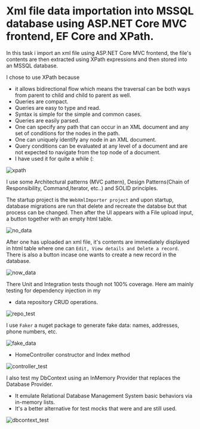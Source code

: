 # Xml file data importation into MSSQL database using ASP.NET Core MVC frontend, EF Core and XPath.

In this task i import an xml file using ASP.NET Core MVC frontend, the file's contents are then extracted using XPath expressions and then stored into an MSSQL database.

I chose to use XPath because 
- it allows bidirectional flow which means the traversal can be both ways from parent to child and child to parent as well.
- Queries are compact.
- Queries are easy to type and read.
- Syntax is simple for the simple and common cases.
- Queries are easily parsed.
- One can specify any path that can occur in an XML document and any set of conditions for the nodes in the path.
- One can uniquely identify any node in an XML document.
- Query conditions can be evaluated at any level of a document and are not expected to navigate from the top node of a document.
- I have used it for quite a while (:

![xpath](https://user-images.githubusercontent.com/129853285/229895335-6a231f56-80c2-4549-8e1d-313af0611881.png)

I use some Architectural patterns (MVC pattern), Design Patterns(Chain of Responsibility, Command,Iterator, etc..) and SOLID principles.

The startup project is the `WebXmlImporter project` and upon startup, database migrations are run that delete and recreate the databse but that process can be changed.
Then after the UI appears with a File upload input, a button together with an empty html table.

![no_data](https://user-images.githubusercontent.com/129853285/229884351-eb32ad1b-8d5b-4549-b765-032d4b089ce6.png)


After one has uploaded an xml file, it's contents are immediately displayed in html table where one can `Edit, View details and Delete a record`. There is also a button incase one wants to create a new record in the database.

![now_data](https://user-images.githubusercontent.com/129853285/229885154-81981cbc-93eb-4a66-b6d4-293256e21a99.png)

There Unit and Integration tests though not 100% coverage. Here am mainly testing for dependency injection in my 
- data repository CRUD operations.

![repo_test](https://user-images.githubusercontent.com/129853285/229888037-d4c594e8-83e9-4342-bae0-7d401448abb9.png)

I use `Faker` a nuget package to  generate fake data: names, addresses, phone numbers, etc.

![fake_data](https://user-images.githubusercontent.com/129853285/229889753-e54781ce-b75e-4804-931d-45e809a0185b.png)

- HomeController constructor and Index method

![controller_test](https://user-images.githubusercontent.com/129853285/229891666-ffc9142b-7996-400a-8e36-c3dd258ca153.png)


I also test my DbContext using an InMemory Provider that replaces the Database Provider.
- It emulate Relational Database Management System basic behaviors via in-memory lists.
- It's a better alternative for test mocks that were and are still used.

![dbcontext_test](https://user-images.githubusercontent.com/129853285/229892034-76ae050d-0aff-42d1-b863-50eb83d7f814.png)



